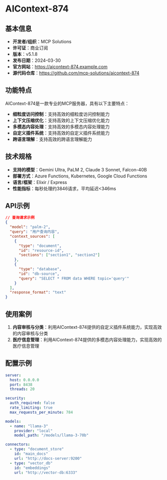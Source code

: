 # AIContext-874

## 基本信息

- **开发者/组织**：MCP Solutions
- **许可证**：商业订阅
- **版本**：v5.1.8
- **发布日期**：2024-03-30
- **官方网站**：https://aicontext-874.example.com
- **源代码仓库**：https://github.com/mcp-solutions/aicontext-874

## 功能特点

AIContext-874是一款专业的MCP服务器，具有以下主要特点：

- **细粒度访问控制**：支持高效的细粒度访问控制能力
- **上下文压缩优化**：支持高效的上下文压缩优化能力
- **多模态内容处理**：支持高效的多模态内容处理能力
- **自定义插件系统**：支持高效的自定义插件系统能力
- **跨语言理解**：支持高效的跨语言理解能力


## 技术规格

- **支持的模型**：Gemini Ultra, PaLM 2, Claude 3 Sonnet, Falcon-40B
- **部署方式**：Azure Functions, Kubernetes, Google Cloud Functions
- **语言/框架**：Elixir / Express
- **性能指标**：每秒处理约3846请求，平均延迟<346ms

## API示例

```json
// 查询请求示例
{
  "model": "palm-2",
  "query": "用户查询内容",
  "context_sources": [
    {
      "type": "document",
      "id": "resource-id",
      "sections": ["section1", "section2"]
    },
    {
      "type": "database",
      "id": "db-source",
      "query": "SELECT * FROM data WHERE topic='query'"
    }
  ],
  "response_format": "text"
}
```

## 使用案例

1. **内容审核与分类**：利用AIContext-874提供的自定义插件系统能力，实现高效的内容审核与分类
2. **医疗信息管理**：利用AIContext-874提供的多模态内容处理能力，实现高效的医疗信息管理


## 配置示例

```yaml
server:
  host: 0.0.0.0
  port: 8438
  threads: 20

security:
  auth_required: false
  rate_limiting: true
  max_requests_per_minute: 784

models:
  - name: "llama-3"
    provider: "local"
    model_path: "/models/llama-3-70b"

connectors:
  - type: "document_store"
    id: "main_docs"
    url: "http://docs-server:9200"
  - type: "vector_db"
    id: "embeddings"
    url: "http://vector-db:6333"
```